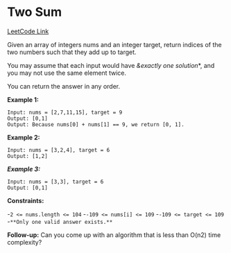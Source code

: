 ﻿# Two Sum

[LeetCode Link](https://leetcode.com/problems/two-sum/)

Given an array of integers nums and an integer target, return indices of the two numbers such that they add up to target.

You may assume that each input would have *&exactly one solution**, and you may not use the same element twice.

You can return the answer in any order.

 

**Example 1:**
```
Input: nums = [2,7,11,15], target = 9
Output: [0,1]
Output: Because nums[0] + nums[1] == 9, we return [0, 1].
```
**Example 2:**
```
Input: nums = [3,2,4], target = 6
Output: [1,2]
```
***Example 3:***
```
Input: nums = [3,3], target = 6
Output: [0,1]
```

**Constraints:**

-`2 <= nums.length <= 104`
-`-109 <= nums[i] <= 109`
-`-109 <= target <= 109`
-`**Only one valid answer exists.**`
 

**Follow-up:** Can you come up with an algorithm that is less than O(n2) time complexity?